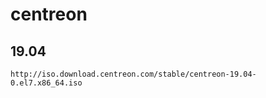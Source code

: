 # centreon



## 19.04

    http://iso.download.centreon.com/stable/centreon-19.04-0.el7.x86_64.iso
    
